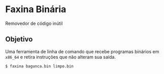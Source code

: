 # Faxina Binária

Removedor de código inútil

## Objetivo

Uma ferramenta de linha de comando que recebe programas binários em `x86_64` e
retira instruções que não alteram sua saída.

```sh
$ faxina bagunca.bin limpo.bin
```

